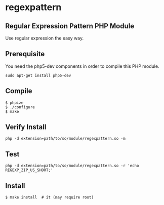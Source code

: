# regexpattern

## Regular Expression Pattern PHP Module

Use regular expression the easy way.


## Prerequisite

You need the php5-dev components in order to compile this PHP module.

	sudo apt-get install php5-dev

## Compile

	$ phpize
	$ ./configure
	$ make

## Verify Install

	php -d extension=path/to/so/module/regexpattern.so -m

## Test

	php -d extension=path/to/so/module/regexpattern.so -r 'echo REGEXP_ZIP_US_SHORT;'

## Install

	$ make install  # it (may require root)

